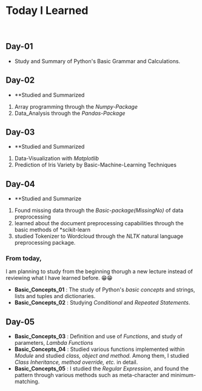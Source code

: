 # Today I Learned
<br>

## Day-01
- Study and Summary of Python's Basic Grammar and Calculations.

## Day-02
- **Studied and Summarized
1. Array programming through the *Numpy-Package*
2. Data_Analysis through the *Pandas-Package*

## Day-03
- **Studied and Summarized
1. Data-Visualization with *Matplotlib*
2. Prediction of Iris Variety by Basic-Machine-Learning Techniques

## Day-04
- **Studied and Summarize
1. Found missing data through the *Basic-package(MissingNo)* of data preprocessing
2. learned about the document preprocessing capabilities through the basic methods of *scikit-learn
3. studied Tokenizer to Wordcloud through the *NLTK* natural language preprocessing package.

### From today,
I am planning to study from the beginning thorugh a new lecture instead of reviewing what I have learned before. 😁😁
- **Basic_Concepts_01** : The study of Python's *basic concepts* and strings, lists and tuples and dictionaries.
- **Basic_Concepts_02** : Studying *Conditional* and *Repeated Statements*.

## Day-05
- **Basic_Concepts_03** : Definition and use of *Functions*, and study of parameters, *Lambda Functions*
- **Basic_Concepts_04** : Studied various functions implemented within *Module* and studied *class, object and method.* Among them, I studied *Class Inheritance, method override, etc.* in detail.
- **Basic_Concepts_05** : I studied the *Regular Expression*, and found the pattern through various methods such as meta-character and minimum-matching.
